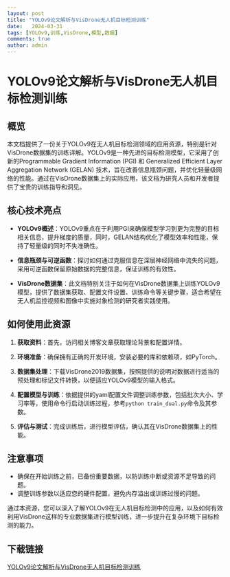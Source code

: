 ```yaml
---
layout: post
title: "YOLOv9论文解析与VisDrone无人机目标检测训练"
date:   2024-03-31
tags: [YOLOv9,训练,VisDrone,模型,数据]
comments: true
author: admin
---
```

# YOLOv9论文解析与VisDrone无人机目标检测训练

## 概览

本文档提供了一份关于YOLOv9在无人机目标检测领域的应用资源，特别是针对VisDrone数据集的训练详解。YOLOv9是一种先进的目标检测模型，它采用了创新的Programmable Gradient Information (PGI) 和 Generalized Efficient Layer Aggregation Network (GELAN) 技术，旨在改善信息瓶颈问题，并优化轻量级网络的性能。通过在VisDrone数据集上的实际应用，该文档为研究人员和开发者提供了宝贵的训练指导和洞见。

## 核心技术亮点

- **YOLOv9概述**：YOLOv9重点在于利用PGI来确保模型学习到更为完整的目标相关信息，提升梯度的质量，同时，GELAN结构优化了模型效率和性能，保持了轻量级的同时不失准确性。
  
- **信息瓶颈与可逆函数**：探讨如何通过克服信息在深层神经网络中流失的问题，采用可逆函数保留原始数据的完整信息，保证训练的有效性。

- **VisDrone数据集**：此文档特别关注于如何在VisDrone数据集上训练YOLOv9模型，提供了数据集获取、配置文件设置、训练命令等关键步骤，适合希望在无人机监控视频和图像中实施对象检测的研究者实践使用。

## 如何使用此资源

1. **获取资料**：首先，访问相关博客文章获取理论背景和配置详情。
   
2. **环境准备**：确保拥有正确的开发环境，安装必要的库和依赖项，如PyTorch。

3. **数据集处理**：下载VisDrone2019数据集，按照提供的说明对数据进行适当的预处理和标记文件转换，以便适应YOLOv9模型的输入格式。

4. **配置模型与训练**：依据提供的yaml配置文件调整训练参数，包括批次大小、学习率等，使用命令行启动训练过程，参考`python train_dual.py`命令及其参数。

5. **评估与测试**：完成训练后，进行模型评估，确认其在VisDrone数据集上的性能。

## 注意事项

- 确保在开始训练之前，已备份重要数据，以防训练中断或资源不足导致的问题。
- 调整训练参数以适应您的硬件配置，避免内存溢出或训练过慢的问题。

通过本资源，您可以深入了解YOLOv9在无人机目标检测中的应用，以及如何有效利用VisDrone这样的专业数据集进行模型训练，进一步提升在复杂环境下目标检测的能力。

## 下载链接

[YOLOv9论文解析与VisDrone无人机目标检测训练](https://pan.quark.cn/s/e86ce618d122)